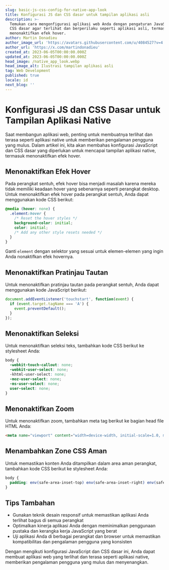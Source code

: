 ```yaml
---
slug: basic-js-css-config-for-native-app-look
title: Konfigurasi JS dan CSS dasar untuk tampilan aplikasi asli
description: >-
  Temukan cara mengonfigurasi aplikasi web Anda dengan pengaturan JavaScript dan
  CSS dasar agar terlihat dan berperilaku seperti aplikasi asli, termasuk
  menonaktifkan efek hover.
author: Martin Donadieu
author_image_url: 'https://avatars.githubusercontent.com/u/4084527?v=4'
author_url: 'https://x.com/martindonadieu'
created_at: 2023-06-05T00:00:00.000Z
updated_at: 2023-06-05T00:00:00.000Z
head_image: /native_app_look.webp
head_image_alt: Ilustrasi tampilan aplikasi asli
tag: Web Development
published: true
locale: id
next_blog: ''
---
```


# Konfigurasi JS dan CSS Dasar untuk Tampilan Aplikasi Native

Saat membangun aplikasi web, penting untuk membuatnya terlihat dan terasa seperti aplikasi native untuk memberikan pengalaman pengguna yang mulus. Dalam artikel ini, kita akan membahas konfigurasi JavaScript dan CSS dasar yang diperlukan untuk mencapai tampilan aplikasi native, termasuk menonaktifkan efek hover.

## Menonaktifkan Efek Hover

Pada perangkat sentuh, efek hover bisa menjadi masalah karena mereka tidak memiliki keadaan hover yang sebenarnya seperti perangkat desktop. Untuk menonaktifkan efek hover pada perangkat sentuh, Anda dapat menggunakan kode CSS berikut:

```css
@media (hover: none) {
  .element:hover {
    /* Reset the hover styles */
    background-color: initial;
    color: initial;
    /* Add any other style resets needed */
  }
}
```

Ganti `element` dengan selektor yang sesuai untuk elemen-elemen yang ingin Anda nonaktifkan efek hovernya.

## Menonaktifkan Pratinjau Tautan

Untuk menonaktifkan pratinjau tautan pada perangkat sentuh, Anda dapat menggunakan kode JavaScript berikut:

```javascript
document.addEventListener('touchstart', function(event) {
  if (event.target.tagName === 'A') {
    event.preventDefault();
  }
});
```

## Menonaktifkan Seleksi

Untuk menonaktifkan seleksi teks, tambahkan kode CSS berikut ke stylesheet Anda:

```css
body {
  -webkit-touch-callout: none;
  -webkit-user-select: none;
  -khtml-user-select: none;
  -moz-user-select: none;
  -ms-user-select: none;
  user-select: none;
}
```

## Menonaktifkan Zoom

Untuk menonaktifkan zoom, tambahkan meta tag berikut ke bagian head file HTML Anda:

```html
<meta name="viewport" content="width=device-width, initial-scale=1.0, maximum-scale=1.0, user-scalable=no">
```

## Menambahkan Zone CSS Aman

Untuk memastikan konten Anda ditampilkan dalam area aman perangkat, tambahkan kode CSS berikut ke stylesheet Anda:

```css
body {
  padding: env(safe-area-inset-top) env(safe-area-inset-right) env(safe-area-inset-bottom) env(safe-area-inset-left);
}
```

## Tips Tambahan

- Gunakan teknik desain responsif untuk memastikan aplikasi Anda terlihat bagus di semua perangkat
- Optimalkan kinerja aplikasi Anda dengan meminimalkan penggunaan pustaka dan kerangka kerja JavaScript yang berat
- Uji aplikasi Anda di berbagai perangkat dan browser untuk memastikan kompatibilitas dan pengalaman pengguna yang konsisten

Dengan mengikuti konfigurasi JavaScript dan CSS dasar ini, Anda dapat membuat aplikasi web yang terlihat dan terasa seperti aplikasi native, memberikan pengalaman pengguna yang mulus dan menyenangkan.